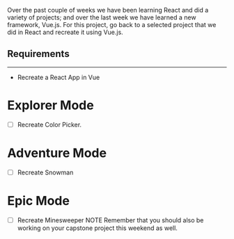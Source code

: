 Over the past couple of weeks we have been learning React and did a variety of projects; and over the last week we have learned a new framework, Vue.js. For this project, go back to a selected project that we did in React and recreate it using Vue.js.

## Requirements ##
- - - - - - - - - -
* Recreate a React App in Vue
# Explorer Mode #
- [ ] Recreate Color Picker.
# Adventure Mode #
- [ ] Recreate Snowman
# Epic Mode #
- [ ] Recreate Minesweeper
NOTE Remember that you should also be working on your capstone project this weekend as well.